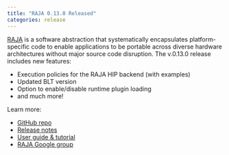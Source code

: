 ```yaml
---
title: "RAJA 0.13.0 Released"
categories: release
---
```


[RAJA](https://github.com/LLNL/raja) is a software abstraction that systematically encapsulates platform-specific code to enable applications to be portable across diverse hardware architectures without major source code disruption. The v.0.13.0 release includes new features:
- Execution policies for the RAJA HIP backend (with examples)
- Updated BLT version
- Option to enable/disable runtime plugin loading
- and much more!

Learn more:
- [GitHub repo](https://github.com/LLNL/raja)
- [Release notes](https://github.com/LLNL/RAJA/releases/tag/v0.13.0)
- [User guide & tutorial](https://raja.readthedocs.io/en/main/)
- [RAJA Google group](https://groups.google.com/forum/#!forum/raja-users)
